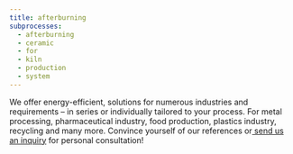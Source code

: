 ```yaml
---
title: afterburning
subprocesses:
  - afterburning
  - ceramic
  - for
  - kiln
  - production
  - system
---
```

We offer energy-efficient, solutions for numerous industries and requirements – 
in series or individually tailored to your process. 
For metal processing, pharmaceutical industry, food production, 
plastics industry, recycling and many more. 
Convince yourself of our references 
or[ send us an inquiry](#) for personal consultation!
